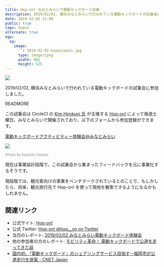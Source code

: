 ```yaml
---
title: Hop-on! みなとみらいで電動キックボード試乗
description: 2019/02/02, 横浜みなとみらいで行われている電動キックボードの試乗会に参加しました。
date: 2019-02-02 21:00
public: true
tags: hopon
alternate: true
ogp:
  og:
    image:
      '': 2019-02-02-hopon/main.jpg
      type: image/jpeg
      width: 992
      height: 525
---
```


![](2019-02-02-hopon/main.jpg)

2019/02/02, 横浜みなとみらいで行われている電動キックボードの試乗会に参加しました。

READMORE

この試乗会は CircleCI の [Kim Hirokuni 氏] が主催する [Hop-on!] によって毎週土曜日、みなとみらいで開催されており、以下のフォームから参加登録ができます。

[電動キックボードアクティビティー体験会@みなとみらい](https://form.run/@hop-on)

![](2019-02-02-hopon/ride.jpg)

<small style="opacity:.5; font-size: .8em">(Photo by Kazuhito Oyobe)</small>

現在は事業設計段階で、この試乗会から集まったフィードバックを元に事業化するそうです。

現段階では、観光客向けの事業をベンチマークされているとのことで、もしかしたら、将来、観光旅行先で Hop-on! を使って現地を散策できるようになるかもしれません。

## 関連リンク

- 公式サイト: [Hop-on!]
- 公式 Twitter: [Hop-on! @hop__on on Twitter](https://twitter.com/hop__on)
- 当日のレポート: [2019/02/02 みなとみらい電動キックボード体験会](https://note.mu/chocopie116/n/n884ba2e4f9d4)
- 他の参加者の方のレポート: [モビリティ革命！ 電動キックボードで公道を走ってきた話](https://link.medium.com/QK9j1VqhYT)
- [国内初、「電動キックボード」のシェアリングサービス目指す--福岡市が公道走行を提案 - CNET Japan](https://japan.cnet.com/article/35132306/)

[Hop-on!]: https://www.hop-on.jp/
[Kim Hirokuni 氏]: http://kimh.github.io/
